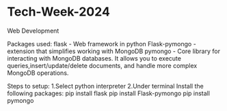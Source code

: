 # Tech-Week-2024
Web Development 

Packages used:
flask - Web framework in python 
Flask-pymongo - extension that simplifies working with MongoDB
pymongo - Core library for interacting with MongoDB databases. It allows you to execute queries,insert/update/delete documents, and handle more complex MongoDB operations.

Steps to setup:
1.Select python interpreter 
2.Under terminal Install the following packages:
pip install flask 
pip install Flask-pymongo
pip install pymongo